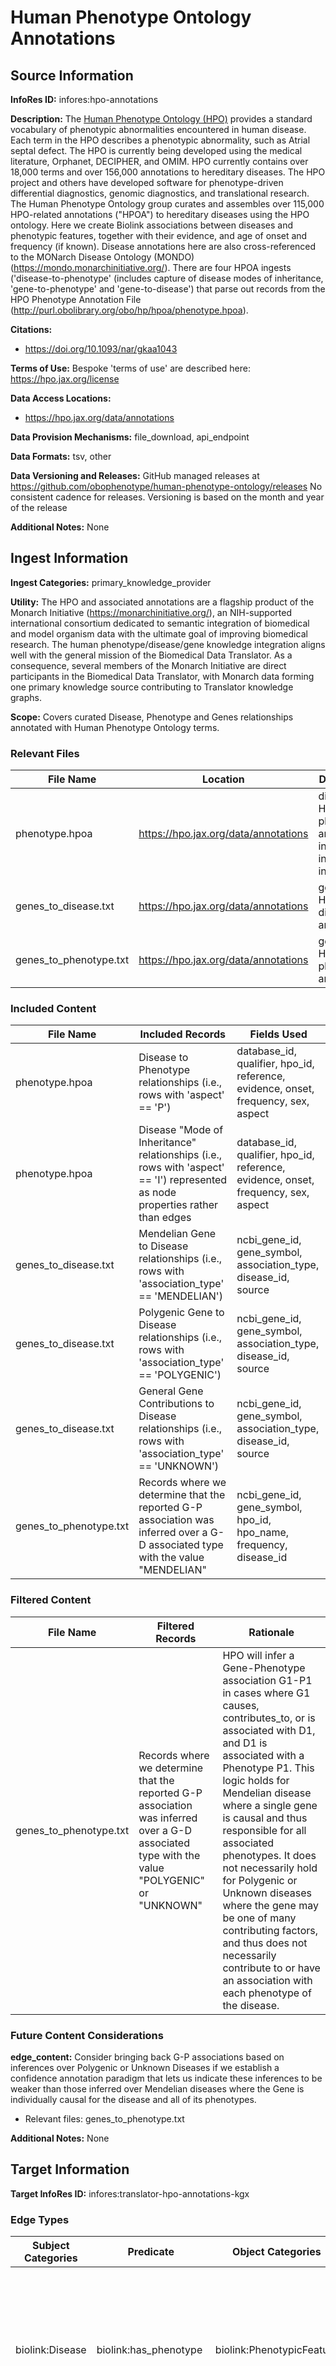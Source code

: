 # Human Phenotype Ontology Annotations

## Source Information

**InfoRes ID:** infores:hpo-annotations

**Description:** The [Human Phenotype Ontology (HPO)](https://hpo.jax.org/) provides a standard vocabulary of phenotypic abnormalities encountered in human disease. Each term in the HPO describes a phenotypic abnormality, such as Atrial septal defect. The HPO is currently being developed using the medical literature, Orphanet, DECIPHER, and OMIM. HPO currently contains over 18,000 terms and over 156,000 annotations to hereditary diseases. The HPO project and others have developed software for phenotype-driven differential diagnostics, genomic diagnostics, and translational research.
The Human Phenotype Ontology group curates and assembles over 115,000 HPO-related annotations ("HPOA") to hereditary diseases using the HPO ontology. Here we create Biolink associations between diseases and phenotypic features, together with their evidence, and age of onset and frequency (if known). Disease annotations here are also cross-referenced to the MONarch Disease Ontology (MONDO) (https://mondo.monarchinitiative.org/).
There are four HPOA ingests ('disease-to-phenotype' (includes capture of disease modes of inheritance, 'gene-to-phenotype' and 'gene-to-disease') that parse out records from the HPO Phenotype Annotation File (http://purl.obolibrary.org/obo/hp/hpoa/phenotype.hpoa).

**Citations:**
- https://doi.org/10.1093/nar/gkaa1043

**Terms of Use:** Bespoke 'terms of use' are described here: https://hpo.jax.org/license

**Data Access Locations:**
- https://hpo.jax.org/data/annotations

**Data Provision Mechanisms:** file_download, api_endpoint

**Data Formats:** tsv, other

**Data Versioning and Releases:** GitHub managed releases at https://github.com/obophenotype/human-phenotype-ontology/releases No consistent cadence for releases. Versioning is based on the month and year of the release

**Additional Notes:** None

## Ingest Information

**Ingest Categories:** primary_knowledge_provider

**Utility:** The HPO and associated annotations are a flagship product of the Monarch Initiative (https://monarchinitiative.org/), an NIH-supported international consortium dedicated to semantic integration of biomedical and model organism data with the ultimate goal of improving biomedical research. The human phenotype/disease/gene knowledge integration aligns well with the general mission of the Biomedical Data Translator.  As a consequence, several members of the Monarch Initiative are direct participants in the Biomedical Data Translator, with Monarch data forming one primary knowledge source contributing to Translator knowledge graphs.

**Scope:** Covers curated Disease, Phenotype and Genes relationships annotated with Human Phenotype Ontology terms.

### Relevant Files

| File Name | Location | Description |
| --- | --- | --- |
| phenotype.hpoa | https://hpo.jax.org/data/annotations | disease to HPO phenotype annotations, including inheritance information |
| genes_to_disease.txt | https://hpo.jax.org/data/annotations | gene to HPO disease annotations |
| genes_to_phenotype.txt | https://hpo.jax.org/data/annotations | gene to HPO phenotype annotations |

### Included Content

| File Name | Included Records | Fields Used |
| --- | --- | --- |
| phenotype.hpoa | Disease to Phenotype relationships (i.e., rows with 'aspect' == 'P') | database_id, qualifier, hpo_id, reference, evidence, onset, frequency, sex, aspect |
| phenotype.hpoa | Disease "Mode of Inheritance" relationships (i.e., rows with 'aspect' == 'I') represented as node properties rather than edges | database_id, qualifier, hpo_id, reference, evidence, onset, frequency, sex, aspect |
| genes_to_disease.txt | Mendelian Gene to Disease relationships (i.e., rows with 'association_type' == 'MENDELIAN') | ncbi_gene_id, gene_symbol, association_type, disease_id, source |
| genes_to_disease.txt | Polygenic Gene to Disease relationships (i.e., rows with 'association_type' == 'POLYGENIC') | ncbi_gene_id, gene_symbol, association_type, disease_id, source |
| genes_to_disease.txt | General Gene Contributions to Disease relationships (i.e., rows with 'association_type' == 'UNKNOWN') | ncbi_gene_id, gene_symbol, association_type, disease_id, source |
| genes_to_phenotype.txt | Records where we determine that the reported G-P association was inferred over a G-D associated type with the value "MENDELIAN" | ncbi_gene_id, gene_symbol, hpo_id, hpo_name, frequency, disease_id |

### Filtered Content

| File Name | Filtered Records | Rationale |
| --- | --- | --- |
| genes_to_phenotype.txt | Records where we determine that the reported G-P association was inferred over a G-D associated type with the value "POLYGENIC" or "UNKNOWN" | HPO will infer a Gene-Phenotype association G1-P1 in cases where G1 causes, contributes_to, or is associated with D1, and D1 is associated with a Phenotype P1. This logic holds for Mendelian disease where a single gene is causal and thus responsible for all associated phenotypes. It does not necessarily hold for Polygenic or Unknown diseases where the gene may be one of many contributing factors, and thus does not necessarily contribute to or have an association with each phenotype of the disease. |

### Future Content Considerations

**edge_content:** Consider bringing back G-P associations based on inferences over Polygenic or Unknown Diseases if we establish a confidence annotation paradigm that lets us indicate these inferences to be weaker than those inferred over Mendelian diseases where the Gene is individually causal for the disease and all of its phenotypes.
  - Relevant files: genes_to_phenotype.txt

**Additional Notes:** None

## Target Information

**Target InfoRes ID:** infores:translator-hpo-annotations-kgx

### Edge Types

| Subject Categories | Predicate | Object Categories | Knowledge Level | Agent Type | UI Explanation |
| --- | --- | --- | --- | --- | --- |
| biolink:Disease | biolink:has_phenotype | biolink:PhenotypicFeature | knowledge_assertion | manual_agent | HPO curators manually review clinical data and published evidence to determine phenotypes that manifest in a Disease, which are reported using the has_phenotype predicate. |
| biolink:Gene | biolink:associated_with | biolink:Disease | knowledge_assertion | manual_agent | HPOA aggregates manually curated Gene-Disease associations from sources like Orphanet and MIM2Gene and DECIPHER. For Mendelian diseases with a single causal gene, we report that a genetic variant form of the gene 'causes' the disease. |
| biolink:Gene | biolink:associated_with | biolink:Disease | knowledge_assertion | manual_agent | HPOA aggregates manually curated Gene-Disease associations from sources like Orphanet and MIM2Gene. For polygenic diseases with multiple contributing genes, we report that a genetic variant form of the gene 'contributes to' the disease. |
| biolink:Gene | biolink:associated_with | biolink:Disease | knowledge_assertion | manual_agent | HPOA aggregates manually curated Gene-Disease associations from sources like Orphanet and MIM2Gene. When the genetic etiology of the diseases is not sufficiently specified, the relationship is reported using the 'associated_with' predicate. |
| biolink:Gene | biolink:has_phenotype | biolink:PhenotypicFeature | logical_entailment | automated_agent | HPOA provides direct Gene-Phenotype associations between genes with variants causing or contributing to a disease, and each phenotype associated with the disease. For Mendelian diseases with a single causal gene, we report that a genetic variant form of the gene 'causes' each of the phenotypes associated with the disease. |

### Node Types

| Node Category | Source Identifier Types | Additional Notes |
| --- | --- | --- |
| biolink:Disease | OMIM, ORPHANET, DECIPHER | None |
| biolink:PhenotypicFeature | HP | None |
| biolink:Gene | NCBIGene | None |
| biolink:GeneticInheritance | HP | None |

### Future Modeling Considerations

**spoq_pattern:** Consider alternate patterns for representing G-causes-D and G-contributes_to-D associations where we place more semantics into predicates, per https://github.com/NCATSTranslator/Data-Ingest-Coordination-Working-Group/issues/22 Should we consider creating support paths in our data/graphs, for the G-D-P hops over which HPO infers G-P associations? (e.g. `GENE1 -causes-> DISEASE1 -has_phenotype-> PHENO1 ---->  GENE1 -causes-> PHENO1`)

## Provenance Information

**Contributors:**
- Richard Bruskiewich - data modeling, domain expertise, code author
- Kevin Schaper - code author
- Sierra Moxon - data modeling, domain expertise, code support
- Matthew Brush - data modeling, domain expertise

**Artifacts:**
- Ingest Survey (https://docs.google.com/spreadsheets/d/1R9z-vywupNrD_3ywuOt_sntcTrNlGmhiUWDXUdkPVpM/edit?gid=0#gid=0)
- Ingest Ticket (https://github.com/NCATSTranslator/Data-Ingest-Coordination-Working-Group/issues/24)
- Modeling Ticket (https://github.com/NCATSTranslator/Data-Ingest-Coordination-Working-Group/issues/22)


